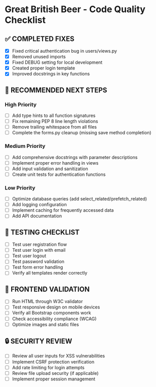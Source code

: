 # Great British Beer - Code Quality Checklist

## ✅ COMPLETED FIXES
- [x] Fixed critical authentication bug in users/views.py
- [x] Removed unused imports
- [x] Fixed DEBUG setting for local development
- [x] Created proper login template
- [x] Improved docstrings in key functions

## 🔄 RECOMMENDED NEXT STEPS

### High Priority
- [ ] Add type hints to all function signatures
- [ ] Fix remaining PEP 8 line length violations
- [ ] Remove trailing whitespace from all files
- [ ] Complete the forms.py cleanup (missing save method completion)

### Medium Priority  
- [ ] Add comprehensive docstrings with parameter descriptions
- [ ] Implement proper error handling in views
- [ ] Add input validation and sanitization
- [ ] Create unit tests for authentication functions

### Low Priority
- [ ] Optimize database queries (add select_related/prefetch_related)
- [ ] Add logging configuration
- [ ] Implement caching for frequently accessed data
- [ ] Add API documentation

## 🧪 TESTING CHECKLIST
- [ ] Test user registration flow
- [ ] Test user login with email
- [ ] Test user logout
- [ ] Test password validation
- [ ] Test form error handling
- [ ] Verify all templates render correctly

## 📱 FRONTEND VALIDATION
- [ ] Run HTML through W3C validator
- [ ] Test responsive design on mobile devices
- [ ] Verify all Bootstrap components work
- [ ] Check accessibility compliance (WCAG)
- [ ] Optimize images and static files

## 🔒 SECURITY REVIEW
- [ ] Review all user inputs for XSS vulnerabilities
- [ ] Implement CSRF protection verification
- [ ] Add rate limiting for login attempts
- [ ] Review file upload security (if applicable)
- [ ] Implement proper session management
